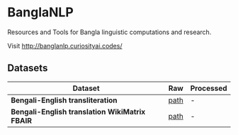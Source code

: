 # BanglaNLP
Resources and Tools for Bangla linguistic computations and research.

Visit http://banglanlp.curiosityai.codes/ 

## Datasets

| Dataset       | Raw   | Processed |
| ------------- |:-------------:| --------- |
|<b>Bengali-English transliteration </b>| [path](data/transliteration/raw) | - |
|<b>Bengali-English translation WikiMatrix FBAIR </b>| [path](data/translation/WikiMatrix/bn-en) | - |
